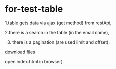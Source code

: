 # for-test-table


1.table gets data via ajax (get method) from restApi,

2.there is a search in the table (in the email name),

3. there is a pagination (are used limit and offset).

download files

open index.html in browser)
